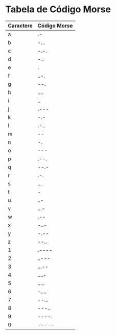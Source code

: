 # Tabela de Código Morse

| Caractere | Código Morse |
|-----------|--------------|
| a         | .-           |
| b         | -...         |
| c         | -.-.         |
| d         | -..          |
| e         | .            |
| f         | ..-.         |
| g         | --.          |
| h         | ....         |
| i         | ..           |
| j         | .---         |
| k         | -.-          |
| l         | .-..         |
| m         | --           |
| n         | -.           |
| o         | ---          |
| p         | .--.         |
| q         | --.-         |
| r         | .-.          |
| s         | ...          |
| t         | -            |
| u         | ..-          |
| v         | ...-         |
| w         | .--          |
| x         | -..-         |
| y         | -.--         |
| z         | --..         |
| 1         | .----        |
| 2         | ..---        |
| 3         | ...--        |
| 4         | ....-        |
| 5         | .....        |
| 6         | -....        |
| 7         | --...        |
| 8         | ---..        |
| 9         | ----.        |
| 0         | -----        |
